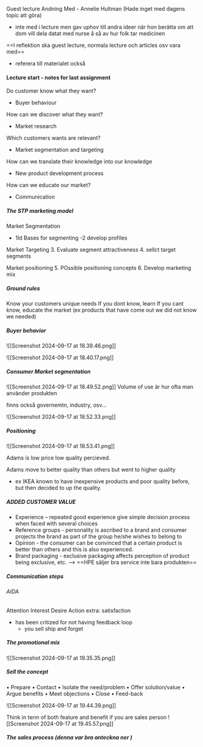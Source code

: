 Guest lecture Andning Med - Annelie Hultman (Hade inget med dagens topic att göra)
- inte med i lecture men gav uphov till andra ideer när hon berätta om att dom vill dela datat med nurse å så av hur folk tar medicinen


==I reflektion ska guest lecture, normala lecture och articles osv vara med==
- referera till materialet också

#### Lecture start - notes for last assignment

Do customer know what they want?
- Buyer behaviour

How can we discover what they want?
- Market research

Which customers wants are relevant?
- Market segmentation and targeting

How can we translate their knowledge into our knowledge
- New product development process

How can we educate our market?
- Communication


##### The STP marketing model

Market Segmentation
- 1Id Bases for segmenting
-2 develop profiles

Market Targeting
3. Evaluate segment attractiveness
4. sellct target segments

Market positioning
5. POssible positioning concepts
6. Develop marketing mix


##### Ground rules

Know your customers unique needs
If you dont know, learn
If you cant know, educate the market (ex products that have come out we did not know we needed)



##### Buyer behavior

![[Screenshot 2024-09-17 at 18.39.46.png]]

![[Screenshot 2024-09-17 at 18.40.17.png]]

##### Consumer Market segmentation

![[Screenshot 2024-09-17 at 18.49.52.png]]
Volume of use är hur ofta man använder produkten

finns också governemtn, industry, osv...



![[Screenshot 2024-09-17 at 18.52.33.png]]



##### Positioning

![[Screenshot 2024-09-17 at 18.53.41.png]]

Adams is low price low quality percieved.

Adams move to better quality than others but went to higher quality
- ex IKEA known to have inexpensive products and poor quality before, but then decided to up the quality.




##### ADDED CUSTOMER VALUE

- Experience – repeated good experience give simple decision process when faced with several choices
- Reference groups - personality is ascribed to a brand and consumer projects the brand as part of the group he/she wishes to belong to
- Opinion - the consumer can be convinced that a certain product is better than others and this is also experienced.
- Brand packaging - exclusive packaging affects perception of product being exclusive, etc.
--> ==HPE säljer bra service inte bara produkten== 


##### Communication steps


###### AIDA
Attention
Interest
Desire
Action
extra: satisfaction

- has been critized for not having feedback loop
	- you sell ship and forget



##### The promotional mix

![[Screenshot 2024-09-17 at 19.35.35.png]]






##### Sell the concept

• Prepare • Contact • Isolate the need/problem • Offer solution/value • Argue benefits • Meet objections • Close • Feed-back


![[Screenshot 2024-09-17 at 19.44.39.png]]


Think in term of both feature and benefit if you are sales person
![[Screenshot 2024-09-17 at 19.45.57.png]]







##### The sales process (denna var bra anteckna ner )






























































































































































